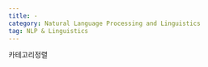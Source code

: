```yaml
---
title: -
category: Natural Language Processing and Linguistics
tag: NLP & Linguistics
---
```


카테고리정렬
